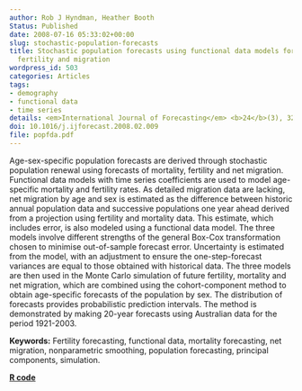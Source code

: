 ```yaml
---
author: Rob J Hyndman, Heather Booth
Status: Published
date: 2008-07-16 05:33:02+00:00
slug: stochastic-population-forecasts
title: Stochastic population forecasts using functional data models for mortality,
  fertility and migration
wordpress_id: 503
categories: Articles
tags:
- demography
- functional data
- time series
details: <em>International Journal of Forecasting</em> <b>24</b>(3), 323-342
doi: 10.1016/j.ijforecast.2008.02.009
file: popfda.pdf
---
```


Age-sex-specific population forecasts are derived through stochastic population renewal using forecasts of mortality, fertility and net migration. Functional data models with time series coefficients are used to model age-specific mortality and fertility rates. As detailed migration data are lacking, net migration by age and sex is estimated as the difference between historic annual population data and successive populations one year ahead derived from a projection using fertility and mortality data. This estimate, which includes error, is also modeled using a functional data model. The three models involve different strengths of the general Box-Cox transformation chosen to minimise out-of-sample forecast error. Uncertainty is estimated from the model, with an adjustment to ensure the one-step-forecast variances are equal to those obtained with historical data. The three models are then used in the Monte Carlo simulation of future fertility, mortality and net migration, which are combined using the cohort-component method to obtain age-specific forecasts of the population by sex. The distribution of forecasts provides probabilistic prediction intervals. The method is demonstrated by making 20-year forecasts using Australian data for the period 1921-2003.

**Keywords:** Fertility forecasting, functional data, mortality forecasting, net migration, nonparametric smoothing, population forecasting, principal components, simulation.

**[R code](http://github.com/robjhyndman/demography)**

